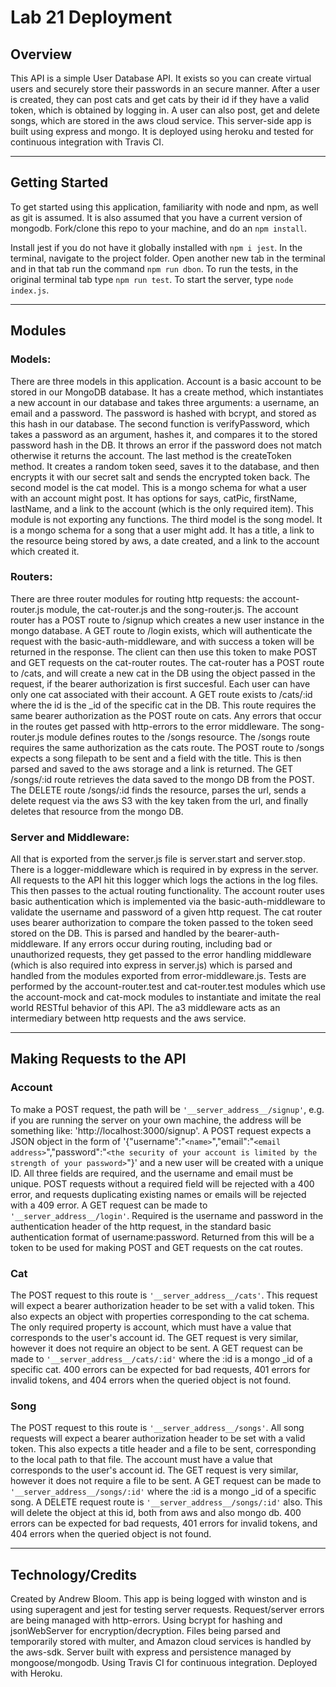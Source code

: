 # Lab 21 Deployment

## Overview

This API is a simple User Database API. It exists so you can create virtual users and securely store their passwords in an secure manner. After a user is created, they can post cats and get cats by their id if they have a valid token, which is obtained by logging in. A user can also post, get and delete songs, which are stored in the aws cloud service. This server-side app is built using express and mongo. It is deployed using heroku and tested for continuous integration with Travis CI. 
***
## Getting Started

To get started using this application, familiarity with node and npm, as well as git is assumed. It is also assumed that you have a current version of mongodb. Fork/clone this repo to your machine, and do an `npm install`.

Install jest if you do not have it globally installed with `npm i jest`. In the terminal, navigate to the project folder. Open another new tab in the terminal and in that tab run the command `npm run dbon`. To run the tests, in the original terminal tab type `npm run test`.
To start the server, type `node index.js`.
***
## Modules

### Models:
There are three models in this application. Account is a basic account to be stored in our MongoDB database. It has a create method, which instantiates a new account in our database and takes three arguments: a username, an email and a password. The password is hashed with bcrypt, and stored as this hash in our database. The second function is verifyPassword, which takes a password as an argument, hashes it, and compares it to the stored password hash in the DB. It throws an error if the password does not match otherwise it returns the account. The last method is the createToken method. It creates a random token seed, saves it to the database, and then encrypts it with our secret salt and sends the encrypted token back. The second model is the cat model. This is a mongo schema for what a user with an account might post. It has  options for says, catPic, firstName, lastName, and a link to the account (which is the only required item). This module is not exporting any functions. The third model is the song model. It is a mongo schema for a song that a user might add. It has a title, a link to the resource being stored by aws, a date created, and a link to the account which created it. 

### Routers:
There are three router modules for routing http requests: the account-router.js module, the cat-router.js and the song-router.js. The account router has a POST route to /signup which creates a new user instance in the mongo database. A GET route to /login exists, which will authenticate the request with the basic-auth-middleware, and with success a token will be returned in the response. The client can then use this token to make POST and GET requests on the cat-router routes. The cat-router has a POST route to /cats, and will create a new cat in the DB using the object passed in the request, if the bearer authorization is first succesful. Each user can have only one cat associated with their account. A GET route exists to /cats/:id where the id is the _id of the specific cat in the DB. This route requires the same bearer authorization as the POST route on cats. Any errors that occur in the routes get passed with http-errors to the error middleware. The song-router.js module defines routes to the /songs resource. The /songs route requires the same authorization as the cats route. The POST route to /songs expects a song filepath to be sent and a field with the title. This is then parsed and saved to the aws storage and a link is returned. The GET /songs/:id route retrieves the data saved to the mongo DB from the POST. The DELETE route /songs/:id finds the resource, parses the url, sends a delete request via the aws S3 with the key taken from the url, and finally deletes that resource from the mongo DB.

### Server and Middleware:
All that is exported from the server.js file is server.start and server.stop. There is a logger-middleware which is required in by express in the server. All requests to the API hit this logger which logs the actions in the log files. This then passes to the actual routing functionality. The account router uses basic authentication which is implemented via the basic-auth-middleware to validate the username and password of a given http request. The cat router uses bearer authorization to compare the token passed to the token seed stored on the DB. This is parsed and handled by the bearer-auth-middleware. If any errors occur during routing, including bad or unauthorized requests, they get passed to the error handling middleware (which is also required into express in server.js) which is parsed and handled from the modules exported from error-middleware.js. Tests are performed by the account-router.test and cat-router.test modules which use the account-mock and cat-mock modules to instantiate and imitate the real world RESTful behavior of this API. The a3 middleware acts as an intermediary between http requests and the aws service.
***
## Making Requests to the API

### Account
To make a POST request, the path will be `'__server_address__/signup'`, e.g. if you are running the server on your own machine, the address will be something like: 'http://localhost:3000/signup'. A POST request expects a JSON object in the form of '{"username":"`<name>`","email":"`<email address>`","password":"`<the security of your account is limited by the strength of your password>`"}' and a new user will be created with a unique ID. All three fields are required, and the username and email must be unique. POST requests without a required field will be rejected with a 400 error, and requests duplicating existing names or emails will be rejected with a 409 error. A GET request can be made to `'__server_address__/login'`. Required is the username and password in the authentication header of the http request, in the standard basic authentication format of username:password. Returned from this will be a token to be used for making POST and GET requests on the cat routes.

### Cat
The POST request to this route is `'__server_address__/cats'`. This request will expect a bearer authorization header to be set with a valid token. This also expects an object with properties corresponding to the cat schema. The only required property is account, which must have a value that corresponds to the user's account id. The GET request is very similar, however it does not require an object to be sent. A GET request can be made to `'__server_address__/cats/:id'` where the :id is a mongo _id of a specific cat. 400 errors can be expected for bad requests, 401 errors for invalid tokens, and 404 errors when the queried object is not found.

### Song
The POST request to this route is `'__server_address__/songs'`. All song requests will expect a bearer authorization header to be set with a valid token. This also expects a title header and a file to be sent, corresponding to the local path to that file. The account must have a value that corresponds to the user's account id. The GET request is very similar, however it does not require a file to be sent. A GET request can be made to `'__server_address__/songs/:id'` where the :id is a mongo _id of a specific song. A DELETE request route is `'__server_address__/songs/:id'` also. This will delete the object at this id, both from aws and also mongo db. 400 errors can be expected for bad requests, 401 errors for invalid tokens, and 404 errors when the queried object is not found.
***
## Technology/Credits


Created by Andrew Bloom. This app is being logged with winston and is using superagent and jest for testing server requests. Request/server errors are being managed with http-errors. Using bcrypt for hashing and jsonWebServer for encryption/decryption. Files being parsed and temporarily stored with multer, and Amazon cloud services is handled by the aws-sdk. Server built with express and persistence managed by mongoose/mongodb. Using Travis CI for continuous integration. Deployed with Heroku.